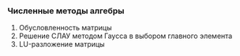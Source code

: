 ### Численные методы алгебры

1. Обусловленность матрицы
2. Решение СЛАУ методом Гаусса в выбором главного элемента
3. LU-разложение матрицы
